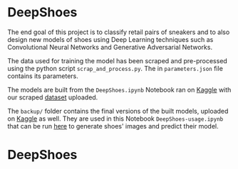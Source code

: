 ﻿# DeepShoes
The end goal of this project is to classify retail pairs of sneakers and to also design new models of shoes using Deep Learning techniques such as Convolutional Neural Networks and Generative Adversarial Networks. 

The data used for training the model has been scraped and pre-processed using the python script <code>scrap_and_process.py</code>. The in <code>parameters.json</code> file contains its parameters.

The models are built from the <code>DeepShoes.ipynb</code> Notebook ran on [Kaggle](https://www.kaggle.com/code/matardia/deepshoes) with our scraped [dataset](https://www.kaggle.com/datasets/matardia/nikeshoes) uploaded.

The <code>backup/</code> folder contains the final versions of the built models, uploaded on [Kaggle](https://www.kaggle.com/datasets/matardia/deepshoes-backup) as well. They are used in this Notebook <code>DeepShoes-usage.ipynb</code> that can be run [here](https://www.kaggle.com/code/matardia/deepshoes-usage) to generate shoes' images and predict their model.
# DeepShoes
